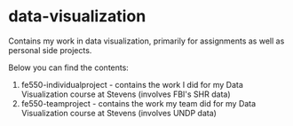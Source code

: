# data-visualization

Contains my work in data visualization, primarily for assignments as well as personal side projects.

Below you can find the contents:
1. fe550-individualproject - contains the work I did for my Data Visualization course at Stevens (involves FBI's SHR data)
2. fe550-teamproject - contains the work my team did for my Data Visualization course at Stevens (involves UNDP data)
